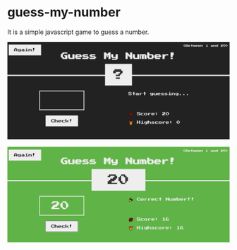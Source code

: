 # guess-my-number
It is a simple javascript game to guess a number.

![Guessing](https://github.com/suyash-patil/guess-my-number/blob/main/images/guess-my-number1.png)

![Victory](https://github.com/suyash-patil/guess-my-number/blob/main/images/guess-my-number2.png)